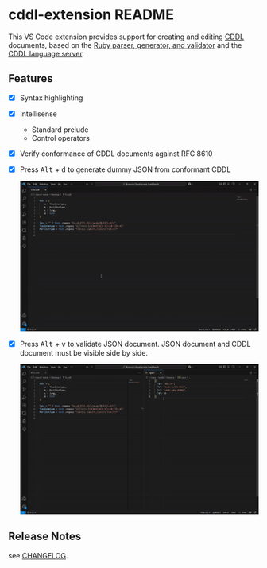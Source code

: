 # cddl-extension README

This VS Code extension provides support for creating and editing [CDDL](https://datatracker.ietf.org/doc/html/rfc8610) documents, based on the [Ruby parser, generator, and validator](https://rubygems.org/gems/cddl/versions/0.12.11) and the [CDDL language server](https://github.com/anweiss/cddl).

## Features

- [x] Syntax highlighting
- [x] Intellisense
    - Standard prelude
    - Control operators
- [x] Verify conformance of CDDL documents against RFC 8610
- [x] Press <kbd>Alt</kbd> + <kbd>d</kbd> to generate dummy JSON from conformant CDDL

    ![markdown demo](images/generate.png)

- [x] Press <kbd>Alt</kbd> + <kbd>v</kbd> to validate JSON document. JSON document and CDDL document must be visible side by side.
  
    ![markdown demo](images/validate.png)


## Release Notes

see [CHANGELOG](CHANGELOG.md).

